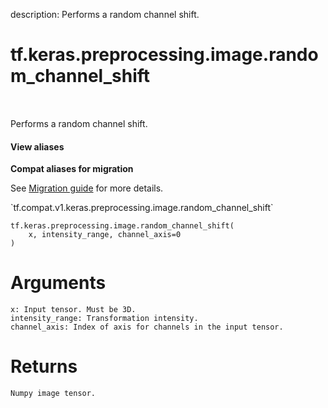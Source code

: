 description: Performs a random channel shift.

<div itemscope itemtype="http://developers.google.com/ReferenceObject">
<meta itemprop="name" content="tf.keras.preprocessing.image.random_channel_shift" />
<meta itemprop="path" content="Stable" />
</div>

# tf.keras.preprocessing.image.random_channel_shift

<!-- Insert buttons and diff -->

<table class="tfo-notebook-buttons tfo-api nocontent" align="left">

</table>



Performs a random channel shift.

<section class="expandable">
  <h4 class="showalways">View aliases</h4>
  <p>
<b>Compat aliases for migration</b>
<p>See
<a href="https://www.tensorflow.org/guide/migrate">Migration guide</a> for
more details.</p>
<p>`tf.compat.v1.keras.preprocessing.image.random_channel_shift`</p>
</p>
</section>

<pre class="devsite-click-to-copy prettyprint lang-py tfo-signature-link">
<code>tf.keras.preprocessing.image.random_channel_shift(
    x, intensity_range, channel_axis=0
)
</code></pre>



<!-- Placeholder for "Used in" -->

# Arguments
    x: Input tensor. Must be 3D.
    intensity_range: Transformation intensity.
    channel_axis: Index of axis for channels in the input tensor.

# Returns
    Numpy image tensor.